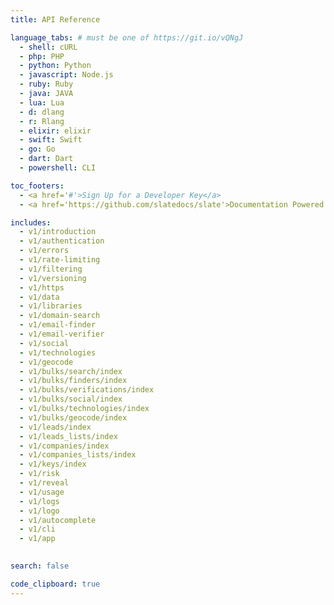 ```yaml
---
title: API Reference

language_tabs: # must be one of https://git.io/vQNgJ
  - shell: cURL
  - php: PHP
  - python: Python
  - javascript: Node.js
  - ruby: Ruby
  - java: JAVA
  - lua: Lua
  - d: dlang
  - r: Rlang
  - elixir: elixir
  - swift: Swift
  - go: Go
  - dart: Dart
  - powershell: CLI

toc_footers:
  - <a href='#'>Sign Up for a Developer Key</a>
  - <a href='https://github.com/slatedocs/slate'>Documentation Powered by Slate</a>

includes:
  - v1/introduction
  - v1/authentication
  - v1/errors
  - v1/rate-limiting
  - v1/filtering
  - v1/versioning
  - v1/https
  - v1/data
  - v1/libraries
  - v1/domain-search
  - v1/email-finder
  - v1/email-verifier
  - v1/social
  - v1/technologies
  - v1/geocode
  - v1/bulks/search/index
  - v1/bulks/finders/index
  - v1/bulks/verifications/index
  - v1/bulks/social/index
  - v1/bulks/technologies/index
  - v1/bulks/geocode/index
  - v1/leads/index
  - v1/leads_lists/index
  - v1/companies/index
  - v1/companies_lists/index
  - v1/keys/index
  - v1/risk
  - v1/reveal
  - v1/usage
  - v1/logs
  - v1/logo
  - v1/autocomplete
  - v1/cli
  - v1/app
  

search: false

code_clipboard: true
---
```

